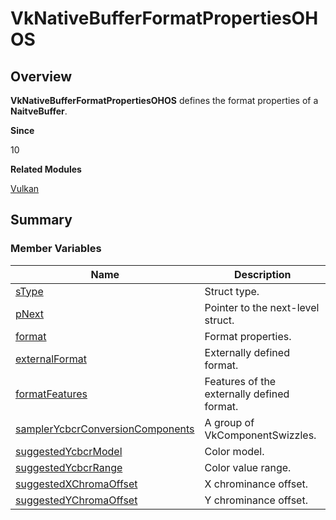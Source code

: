 # VkNativeBufferFormatPropertiesOHOS


## Overview

**VkNativeBufferFormatPropertiesOHOS** defines the format properties of a **NaitveBuffer**.

**Since**

10

**Related Modules**

[Vulkan](_vulkan.md)


## Summary


### Member Variables

| Name| Description|
| -------- | -------- |
| [sType](_vulkan.md#stype-47) | Struct type.|
| [pNext](_vulkan.md#pnext-47) | Pointer to the next-level struct.|
| [format](_vulkan.md#format) | Format properties.|
| [externalFormat](_vulkan.md#externalformat-12) | Externally defined format.|
| [formatFeatures](_vulkan.md#formatfeatures) | Features of the externally defined format.|
| [samplerYcbcrConversionComponents](_vulkan.md#samplerycbcrconversioncomponents) | A group of VkComponentSwizzles.|
| [suggestedYcbcrModel](_vulkan.md#suggestedycbcrmodel) | Color model.|
| [suggestedYcbcrRange](_vulkan.md#suggestedycbcrrange) | Color value range.|
| [suggestedXChromaOffset](_vulkan.md#suggestedxchromaoffset) | X chrominance offset.|
| [suggestedYChromaOffset](_vulkan.md#suggestedychromaoffset) | Y chrominance offset.|
